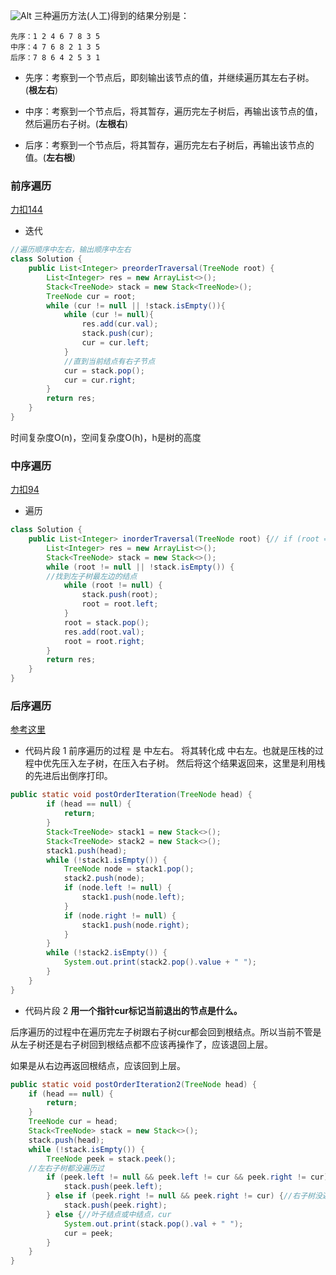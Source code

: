 ![Alt](https://img-blog.csdnimg.cn/20200808143822730.png?x-oss-process=image/watermark,type_ZmFuZ3poZW5naGVpdGk,shadow_10,text_aHR0cHM6Ly9ibG9nLmNzZG4ubmV0L21pcmFjbGVvbg==,size_16,color_FFFFFF,t_70)
三种遍历方法(人工)得到的结果分别是：
```
先序：1 2 4 6 7 8 3 5
中序：4 7 6 8 2 1 3 5
后序：7 8 6 4 2 5 3 1
```
- 先序：考察到一个节点后，即刻输出该节点的值，并继续遍历其左右子树。(**根左右**)

- 中序：考察到一个节点后，将其暂存，遍历完左子树后，再输出该节点的值，然后遍历右子树。(**左根右**)

- 后序：考察到一个节点后，将其暂存，遍历完左右子树后，再输出该节点的值。(**左右根**)

### 前序遍历
[力扣144](https://leetcode-cn.com/problems/binary-tree-preorder-traversal/)


- 迭代
```java
//遍历顺序中左右，输出顺序中左右
class Solution {
    public List<Integer> preorderTraversal(TreeNode root) {
        List<Integer> res = new ArrayList<>();
        Stack<TreeNode> stack = new Stack<TreeNode>();
        TreeNode cur = root;
        while (cur != null || !stack.isEmpty()){
            while (cur != null){
                res.add(cur.val);
                stack.push(cur);
                cur = cur.left;
            }
            //直到当前结点有右子节点
            cur = stack.pop();
            cur = cur.right;
        }
        return res;
    }
}
```
时间复杂度O(n)，空间复杂度O(h)，h是树的高度
### 中序遍历
[力扣94](https://leetcode-cn.com/problems/binary-tree-inorder-traversal/)

- 遍历
```java
class Solution {
    public List<Integer> inorderTraversal(TreeNode root) {// if (root == null) return res;
        List<Integer> res = new ArrayList<>();
        Stack<TreeNode> stack = new Stack<>();
        while (root != null || !stack.isEmpty()) {
        //找到左子树最左边的结点
            while (root != null) {
                stack.push(root);
                root = root.left;
            }
            root = stack.pop();
            res.add(root.val);
            root = root.right;
        }
        return res;
    }
}
```

### 后序遍历
[参考这里](https://leetcode-cn.com/problems/binary-tree-preorder-traversal/solution/leetcodesuan-fa-xiu-lian-dong-hua-yan-shi-xbian-2/)
- 代码片段 1
前序遍历的过程 是 中左右。
将其转化成 中右左。也就是压栈的过程中优先压入左子树，在压入右子树。
然后将这个结果返回来，这里是利用栈的先进后出倒序打印。
```java
public static void postOrderIteration(TreeNode head) {
		if (head == null) {
			return;
		}
		Stack<TreeNode> stack1 = new Stack<>();
		Stack<TreeNode> stack2 = new Stack<>();
		stack1.push(head);
		while (!stack1.isEmpty()) {
			TreeNode node = stack1.pop();
			stack2.push(node);
			if (node.left != null) {
				stack1.push(node.left);
			}
			if (node.right != null) {
				stack1.push(node.right);
			}
		}
		while (!stack2.isEmpty()) {
			System.out.print(stack2.pop().value + " ");
		}
	}
}
```
- 代码片段 2
**用一个指针cur标记当前退出的节点是什么。**

后序遍历的过程中在遍历完左子树跟右子树cur都会回到根结点。所以当前不管是从左子树还是右子树回到根结点都不应该再操作了，应该退回上层。

如果是从右边再返回根结点，应该回到上层。
```java
public static void postOrderIteration2(TreeNode head) { 
	if (head == null) {
		return;
	}
	TreeNode cur = head;
	Stack<TreeNode> stack = new Stack<>();
	stack.push(head);
	while (!stack.isEmpty()) {
		TreeNode peek = stack.peek();
    //左右子树都没遍历过
		if (peek.left != null && peek.left != cur && peek.right != cur) {
			stack.push(peek.left);
		} else if (peek.right != null && peek.right != cur) {//右子树没遍历过
			stack.push(peek.right);
		} else {//叶子结点或中结点，cur 
			System.out.print(stack.pop().val + " ");
			cur = peek;
		}
	}
}
```
